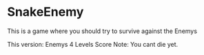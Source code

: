 # SnakeEnemy
This is a game where you should try to survive against the Enemys

This version:
Enemys
4 Levels
Score
Note: You cant die yet.
